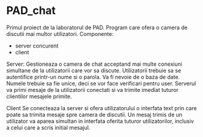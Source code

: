 # PAD_chat
Primul proiect de la laboratorul de PAD.
Program care ofera o camera de discutii mai multor utilizatori.
Componente:
  - server concurent
  - client

Server:
Gestioneaza o camera de chat acceptand mai multe conexiuni simultane de la
utilizatorii care vor sa discute. Utilizatorii trebuie sa se autentifice
printr-un nume si o parola. Va fi nevoie de o baza de date. Numele trebuie sa fie unice, deci se vor face verificari pentru user.
Serverul va primi mesaje de la utilizatorii conectati si va trimite imediat
tuturor clientilor mesajele primite. 

Client
Se conecteaza la server si ofera utilizatorului o interfata text prin care
poate sa trimita mesaje spre camera de discutii. Un mesaj trimis de
un utilizator va aparea simultan in interfata oferita tuturor 
utilizatorilor, inclusiv a celui care a scris initial mesajul.
